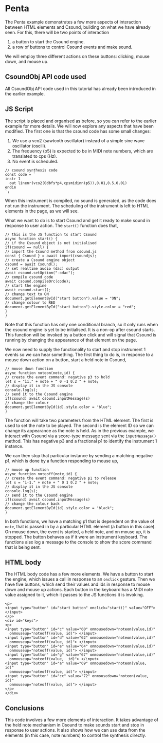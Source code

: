 Penta
===

The Penta example demonstrates a few more aspects of interaction
between HTML elements and Csound, building on what we have already
seen. For this, there will be two points of interaction

1. a button to start the Csound engine.
2. a row of buttons to control Csound events and make sound.

We will employ three different actions on these buttons:
clicking, mouse down, and mouse up.

CsoundObj API code used
-----------

All CsoundObj API code used in this tutorial has already been
introduced in the earlier example.

JS Script
---

The script is placed and organised as before, so you can refer to the
earlier example for more details. We will now explore any aspects that
have been modified. The first one is that the csound code has some
small changes:

1. We use a vco2 (sawtooth oscillator) instead of a simple sine wave
oscillator (oscili).
2. The frequency (p5) is expected to be in MIDI note numbers, which
are translated to cps (Hz).
3. No event is scheduled.

```
// csound synthesis code
const code = `
instr 1
  out linenr(vco2(0dbfs*p4,cpsmidinn(p5)),0.01,0.5,0.01)
endin
`;
```

When this instrument is compiled, no sound is generated, as the code
does not run the instrument. The scheduling of the instrument is left
to HTML elements in the page, as we will see.

What we want to do is to start Csound and get it ready to make sound
in response to user action. The `start()` function does that,

```
// this is the JS function to start Csound
async function start() {
// if the Csound object is not initialised
if(csound == null) {
// import the Csound method from csound.js
const { Csound } = await import(csoundjs);
// create a Csound engine object
csound = await Csound();
// set realtime audio (dac) output  
await csound.setOption("-odac");
// compile csound code
await csound.compileOrc(code);
// start the engine
await csound.start();
// change text to ON
document.getElementById("start button").value = "ON";
// change colour to RED
document.getElementById("start button").style.color = "red";
}
}
```

Note that this function has only one conditional branch, so it only
runs when the csound engine is yet to be initialised. It is a non-op
after csound starts. This function will be invoked by a button click
and will signal that Csound is running by changing the appearance
of that element on the page.

We now need to supply the functionality to start and stop instrument 1
events so we can hear something. The first thing to do is, in response
to a mouse down action on a button, start a held note in Csound,

```
// mouse down function
async function noteon(note,id) {
// create the event command: negative p3 to hold
let s = "i1." + note + " 0 -1 0.2 " + note;
// display it in the JS console
console.log(s);
// send it to the Csound engine
if(csound) await csound.inputMessage(s)
// change the colour
document.getElementById(id).style.color = "blue";
}
```

The function will take two parameters from the HTML element. The first
is used to set the note to be played. The second is the element ID so
we can change its appearance as the note is held. As in the previous
example, we interact with Csound via a score-type message sent
via the `inputMessage()` method. This has negative p3 and a fractional
p1 to identify the instrument 1 instance.

We can then stop that particular instance by sending a matching
negative p1, which is done by a function responding to mouse up,

```
// mouse up function
async function noteoff(note,id) {
// create the event command: negative p1 to release
let s = "i-1." + note + " 0 1 0.2 " + note;
// display it in the JS console
console.log(s);
// send it to the Csound engine
if(csound) await csound.inputMessage(s)
// change the colour back
document.getElementById(id).style.color = "black";
}
```

In both functions, we have a matching p1 that is dependent on
the value of `note`, that is passed in by a particular HTML element (a
button in this case). On mouse down, the event is started, a held
note, and on mouse up, it is stopped. The button behaves as if it
were an instrument keyboard. The functions also log a message to the
console to show the score command that is being sent.

HTML body
-----

The HTML body code has a few more elements. We have a button to start
the engine, which issues a call in response to an `onclick`
gesture. Then we have five buttons, which send their values and ids in
response to mouse down and mouse up actions. Each button in the
keyboard has a MIDI note value assigned to it, which it passes to the
JS functions it is invoking.

```
<p>
<input type="button" id="start button" onclick="start()" value="OFF"> </input>
</p>
<div id="keys">
<p>  
<input type="button" id="c" value="60" onmousedown="noteon(value,id)"
  onmouseup="noteoff(value, id)"> </input>
<input type="button" id="d" value="62" onmousedown="noteon(value,id)"
  onmouseup="noteoff(value, id)"> </input>  
<input type="button" id="e" value="64" onmousedown="noteon(value,id)"
  onmouseup="noteoff(value, id)"> </input>
<input type="button" id="g" value="67" onmousedown="noteon(value,id)"
  onmouseup="noteoff(value,  id)"> </input>    
<input type="button" id="a" value="69" onmousedown="noteon(value,  id)"
  onmouseup="noteoff(value, id)"> </input>
<input type="button" id="cc" value="72" onmousedown="noteon(value,  id)"
  onmouseup="noteoff(value, id)"> </input>    
</p>  
</div>
```

Conclusions
---

This code involves a few more elements of interaction. It takes
advantage of the held note mechanism in Csound to make sounds start
and stop in response to user actions. It also shows how we can use
data from the elements (in this case, note numbers) to control the
synthesis directly.

